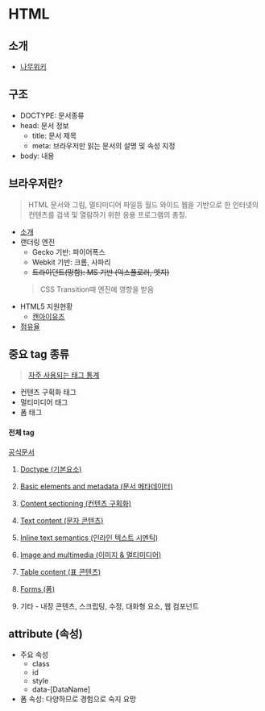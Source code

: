 # HTML

## 소개
  - [나무위키](https://namu.wiki/w/HTML5)

## 구조
  - DOCTYPE: 문서종류
  - head: 문서 정보
    - title: 문서 제목
    - meta: 브라우저만 읽는 문서의 설명 및 속성 지정
  - body: 내용

## 브라우저란?
  > HTML 문서와 그림, 멀티미디어 파일등 월드 와이드 웹을 기반으로 한 인터넷의 컨텐츠를 검색 및 열람하기 위한 응용 프로그램의 총칭.
  - [소개](https://namu.wiki/w/%EC%9B%B9%20%EB%B8%8C%EB%9D%BC%EC%9A%B0%EC%A0%80)
  - 랜더링 엔진
    - Gecko 기반: 파이어폭스
    - Webkit 기반: 크롬, 사파리
    - ~~트라이던트(망함): MS 기반 (익스플로러, 엣지)~~
    > CSS Transition때 엔진에 영향을 받음
  - HTML5 지원현황
    - [캔아이유즈](https://caniuse.com/#feat=fileapi)
  - [점유율](http://gs.statcounter.com)


## 중요 tag 종류
  > [자주 사용되는 태그 통계](https://www.advancedwebranking.com/html/)
  - 컨텐츠 구획화 태그
  - 멀티미디어 태그
  - 폼 태그

#### 전체 tag
  [공식문서](https://developer.mozilla.org/ko/docs/Web/HTML/HTML5)

  1. [Doctype (기본요소)](https://developer.mozilla.org/ko/docs/Web/HTML/Element#%EA%B8%B0%EB%B3%B8_%EC%9A%94%EC%86%8C)

  2. [Basic elements and metadata (문서 메타데이터)](https://developer.mozilla.org/ko/docs/Web/HTML/Element#%EB%AC%B8%EC%84%9C_%EB%A9%94%ED%83%80%EB%8D%B0%EC%9D%B4%ED%84%B0https://developer.mozilla.org/ko/docs/Web/HTML/Element#%EB%AC%B8%EC%9E%90_%EC%BD%98%ED%85%90%EC%B8%A0)

  3. [Content sectioning (컨텐츠 구획화)](https://developer.mozilla.org/ko/docs/Web/HTML/Element#%EC%BB%A8%ED%85%90%EC%B8%A0_%EA%B5%AC%ED%9A%8D%ED%99%94)

  4. [Text content (문자 콘텐츠)](https://developer.mozilla.org/ko/docs/Web/HTML/Element#%EB%AC%B8%EC%9E%90_%EC%BD%98%ED%85%90%EC%B8%A0)

  5. [Inline text semantics (인라인 텍스트 시멘틱)](https://developer.mozilla.org/ko/docs/Web/HTML/Element#%EC%9D%B8%EB%9D%BC%EC%9D%B8_%ED%85%8D%EC%8A%A4%ED%8A%B8_%EC%8B%9C%EB%A9%98%ED%8B%B1)

  6. [Image and multimedia (이미지 & 멀티미디어)](https://developer.mozilla.org/ko/docs/Web/HTML/Element#%EC%9D%B4%EB%AF%B8%EC%A7%80_%EB%A9%80%ED%8B%B0%EB%AF%B8%EB%94%94%EC%96%B4)

  7. [Table content (표 콘텐츠)](https://developer.mozilla.org/ko/docs/Web/HTML/Element#%ED%91%9C_%EC%BD%98%ED%85%90%EC%B8%A0)

  8. [Forms (폼)](https://developer.mozilla.org/ko/docs/Web/HTML/Element#%ED%8F%BC)

  9. 기타 - 내장 콘텐츠, 스크립팅, 수정, 대화형 요소, 웹 컴포넌트

## attribute (속성)
  - 주요 속성
    - class
    - id
    - style
    - data-[DataName]
  - 폼 속성: 다양하므로 경험으로 숙지 요망
